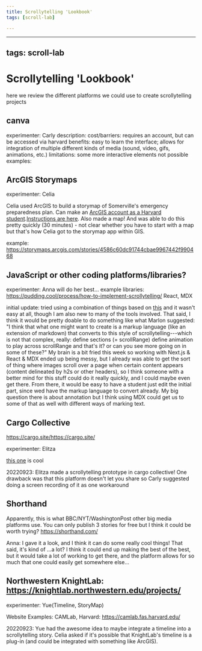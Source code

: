 ```yaml
---
title: Scrollytelling 'Lookbook'
tags: [scroll-lab]

---
```


---
tags: scroll-lab
---


# Scrollytelling 'Lookbook'
here we review the different platforms we could use to create scrollytelling projects 

## canva 
experimenter: Carly
description: 
cost/barriers: requires an account, but can be accessed via harvard
benefits: easy to learn the interface; allows for integration of multiple different kinds of media (sound, video, gifs, animations, etc.)
limitations: some more interactive elements not possible
examples: 

## ArcGIS Storymaps
experimenter: Celia 

Celia used ArcGIS to build a storymap of Somerville's emergency preparedness plan. Can make an [ArcGIS account as a Harvard student](https://harvard-cga.maps.arcgis.com/).[Instructions are here](https://cga-download.hmdc.harvard.edu/publish_web/Software_downloads/Installation_Instructions/How_Access_Esri_Services_Using_HarvardKey.pdf).
Also made a map! And was able to do this pretty quickly (30 minutes) - not clear whether you have to start with a map but that's how Celia got to the storymap app within GIS.

example: https://storymaps.arcgis.com/stories/4586c60dc91744cbae9967442f990468

## JavaScript or other coding platforms/libraries?
experimenter: Anna will do her best...
example libraries: https://pudding.cool/process/how-to-implement-scrollytelling/
React, MDX

initial update: tried using a combination of things based on [this](https://varun.ca/scrollytelling/) and it wasn't easy at all, though I am also new to many of the tools involved. That said, I think it would be pretty doable to do something like what Marlon suggested:
"I think that what one might want to create is a markup language (like an extension of markdown) that converts to this style of scrollytelling---which is not that complex, really:
define sections (= scrollRange)
define animation to play across scrollRange
and that's it? or can you see more going on in some of these?"
My brain is a bit fried this week so working with Next.js & React & MDX ended up being messy, but I already was able to get the sort of thing where images scroll over a page when certain content appears (content delineated by h2s or other headers), so I think someone with a better mind for this stuff could do it really quickly, and I could maybe even get there. From there, it would be easy to have a student just edit the initial part, since wed have the markup language to convert already.
My big question there is about annotation but I think using MDX could get us to some of that as well with different ways of marking text. 

## Cargo Collective
https://cargo.site/https://cargo.site/

experimenter: Elitza

[this one](https://cargo.site/Templates#postdust) is cool

20220923: Elitza made a scrollytelling prototype in cargo collective! One drawback was that this platform doesn't let you share so Carly suggested doing a screen recording of it as one workaround

## Shorthand
Apparently, this is what BBC/NYT/WashingtonPost other big media platforms use. You can only publish 3 stories for free but I think it could be worth trying? https://shorthand.com/

Anna: I gave it a look, and I think it can do some really cool things! That said, it's kind of ...a lot? I think it could end up making the best of the best, but it would take a lot of working to get there, and the platform allows for so much that one could easily get somewhere else...

## Northwestern KnightLab: https://knightlab.northwestern.edu/projects/

experimenter: Yue(Timeline, StoryMap)

Website Examples:
CAMLab, Harvard: https://camlab.fas.harvard.edu/

20220923: Yue had the awesome idea to maybe integrate a timeline into a scrollytelling story. Celia asked if it's possible that KnightLab's timeline is a plug-in (and could be integrated with something like ArcGIS).